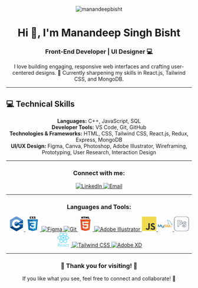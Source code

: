 <p align="center"> 
  <img src="https://komarev.com/ghpvc/?username=manandeepbisht&label=Profile%20views&color=0e75b6&style=flat" alt="manandeepbisht" /> 
</p>

<h1 align="center">Hi 👋, I'm Manandeep Singh Bisht</h1>
<h3 align="center">Front-End Developer | UI Designer 💻</h3>
<p align="center">
  I love building engaging, responsive web interfaces and crafting user-centered designs. 🚀 
  Currently sharpening my skills in React.js, Tailwind CSS, and MongoDB.
</p>

---

## 💻 Technical Skills

<p align="center">
  <b>Languages:</b> C++, JavaScript, SQL  
  <br>
  <b>Developer Tools:</b> VS Code, Git, GitHub  
  <br>
  <b>Technologies & Frameworks:</b> HTML, CSS, Tailwind CSS, React.js, Redux, Express, MongoDB  
  <br>
  <b>UI/UX Design:</b> Figma, Canva, Photoshop, Adobe Illustrator, Wireframing, Prototyping, User Research, Interaction Design  
</p>

---

<h3 align="center">Connect with me:</h3>
<p align="center">
  <a href="https://www.linkedin.com/in/manandeepbisht/" target="_blank" rel="noreferrer">
    <img src="https://www.vectorlogo.zone/logos/linkedin/linkedin-icon.svg" alt="LinkedIn" width="40" height="40"/>
  </a> 
 
  <a href="mailto:manandeepbisht@gmail.com" target="_blank" rel="noreferrer">
    <img src="https://www.vectorlogo.zone/logos/gmail/gmail-icon.svg" alt="Email" width="40" height="40"/>
  </a>
</p>

---

<h3 align="center">Languages and Tools:</h3>
<p align="center"> 
  <a href="https://www.w3schools.com/cpp/" target="_blank" rel="noreferrer"> 
    <img src="https://raw.githubusercontent.com/devicons/devicon/master/icons/cplusplus/cplusplus-original.svg" alt="C++" width="40" height="40"/> 
  </a> 
  <a href="https://www.w3schools.com/css/" target="_blank" rel="noreferrer"> 
    <img src="https://raw.githubusercontent.com/devicons/devicon/master/icons/css3/css3-original-wordmark.svg" alt="CSS3" width="40" height="40"/> 
  </a> 
  <a href="https://www.figma.com/" target="_blank" rel="noreferrer"> 
    <img src="https://www.vectorlogo.zone/logos/figma/figma-icon.svg" alt="Figma" width="40" height="40"/> 
  </a> 
  <a href="https://git-scm.com/" target="_blank" rel="noreferrer"> 
    <img src="https://www.vectorlogo.zone/logos/git-scm/git-scm-icon.svg" alt="Git" width="40" height="40"/> 
  </a> 
  <a href="https://www.w3.org/html/" target="_blank" rel="noreferrer"> 
    <img src="https://raw.githubusercontent.com/devicons/devicon/master/icons/html5/html5-original-wordmark.svg" alt="HTML5" width="40" height="40"/> 
  </a> 
  <a href="https://www.adobe.com/in/products/illustrator.html" target="_blank" rel="noreferrer"> 
    <img src="https://www.vectorlogo.zone/logos/adobe_illustrator/adobe_illustrator-icon.svg" alt="Adobe Illustrator" width="40" height="40"/> 
  </a> 
  <a href="https://developer.mozilla.org/en-US/docs/Web/JavaScript" target="_blank" rel="noreferrer"> 
    <img src="https://raw.githubusercontent.com/devicons/devicon/master/icons/javascript/javascript-original.svg" alt="JavaScript" width="40" height="40"/> 
  </a> 
  <a href="https://www.mysql.com/" target="_blank" rel="noreferrer"> 
    <img src="https://raw.githubusercontent.com/devicons/devicon/master/icons/mysql/mysql-original-wordmark.svg" alt="MySQL" width="40" height="40"/> 
  </a> 
  <a href="https://www.photoshop.com/en" target="_blank" rel="noreferrer"> 
    <img src="https://raw.githubusercontent.com/devicons/devicon/master/icons/photoshop/photoshop-line.svg" alt="Photoshop" width="40" height="40"/> 
  </a> 
  <a href="https://reactjs.org/" target="_blank" rel="noreferrer"> 
    <img src="https://raw.githubusercontent.com/devicons/devicon/master/icons/react/react-original-wordmark.svg" alt="React" width="40" height="40"/> 
  </a> 
  <a href="https://tailwindcss.com/" target="_blank" rel="noreferrer"> 
    <img src="https://www.vectorlogo.zone/logos/tailwindcss/tailwindcss-icon.svg" alt="Tailwind CSS" width="40" height="40"/> 
  </a> 
  <a href="https://www.adobe.com/products/xd.html" target="_blank" rel="noreferrer"> 
    <img src="https://cdn.worldvectorlogo.com/logos/adobe-xd.svg" alt="Adobe XD" width="40" height="40"/> 
  </a> 
</p>

---

<h3 align="center">🌟 Thank you for visiting! 🌟</h3>
<p align="center">
  If you like what you see, feel free to connect and collaborate! 🚀
</p>
